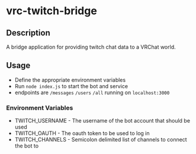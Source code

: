# vrc-twitch-bridge

## Description
A bridge application for providing twitch chat data to a VRChat world.

## Usage

* Define the appropriate environment variables
* Run `node index.js` to start the bot and service
* endpoints are `/messages` `/users` `/all` running on `localhost:3000`

### Environment Variables
* TWITCH_USERNAME - The username of the bot account that should be used
* TWITCH_OAUTH - The oauth token to be used to log in
* TWITCH_CHANNELS - Semicolon delimited list of channels to connect the bot to